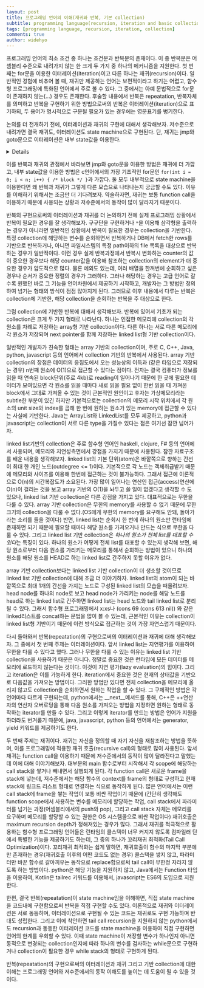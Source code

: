 ```yaml
---
layout: post
title: 프로그래밍 언어의 이해(재귀와 반복, 기본 collection)
subtitle: programming language(recursion, iteration and basic collection)
tags: [programming language, recursion, iteration, collection]
comments: true
author: widehyo
---
```


프로그래밍 언어의 최소 조건 중 하나는 조건문과 반복문의 존재이다. 이 중 반복문은 어셈블리 수준으로 내려가지 않는 한 크게 두 가지 중 하나의 메커니즘을 지원한다.
첫 번째는 for문을 이용한 이터레이션(iteration)이고 다른 하나는 재귀(recursion)이다. 일반적인 경험에 비추어 볼 때, 재귀만 제공하는 언어는 보편적이라고 하기는 어렵고, 함수형 프로그래밍에 특화된 언어에서 주로 볼 수 있다. 그 중에서는 아예 문법적으로 for문이 존재하지 않는(...) 경우도 존재한다. 후술할 내용에서 반복은 repeatation, 반복자체를 의미하고 반복을 구현하기 위한 방법으로써의 반복은 이터레이션(iteration)으로 표기하되, 두 용어가 명시적으로 구분될 필요가 있는 경우에는 영문표기를 병기한다.

논의를 더 전개하기 전에, 이터레이션과 재귀의 구현에 대해서 생각해보자. 저수준으로 내려가면 결국 재귀도, 이터레이션도 state machine으로 구현된다. 단, 재귀는 jmp와 goto문으로 이터레이션은 내부 state값을 이용한다.<details>
이해를 돕기 위하여 어셈블리에서 반복(repeatation)을 구현한 방법을 state machine으로 이해해보자.
필자가 생각할 수 있는 가장 저수준 단계인 언어인 어셈블리에서는 반복을 구현하기 위해 두 가지 방법을 이용한다.
첫 번째는 goto와 label을 이용하는 방법이다. 프로그램 코드에 특정 위치에 이름을 붙이고(label) 주로 두 값을 비교(cmp 명령문)하여 컨트롤 레지스터(ZF: zero flag)에 값을 설정하고 해당 플래그에 기반하여 goto문으로 분기처리(jmp 계열 명령문)하는 방법이다.
두 번째는 loop {label}를 이용한 편의구문이다. 어셈블리는 특정 횟수만큼 반복하기 위해 ecx 레지스터에 반복할 카운트를 넣어놓고 아래에 label을 설정한 다음 loop {label} 형태의 instruction을 작성한다. 그러면 라벨부터 loop 까지의 블럭이 반복되며, 한 번 반복될 때마다 ecx에 담긴 값을 1씩 차감하고 해당 값이 0이되면 반복을 종료하는 식으로 동작한다.
반복(repeatation) 구현의 가장 초기라고 할 수 있는 위의 두 형태는 각각 state machine으로 볼 수 있다. 반복(repeatation)을 위해 jmp와 label을 이용하는 첫 번째의 경우 조건처리 후 빠져나오는 역할을 하는 instruction이 존재하기 마련이며(없다면 무한루프에 빠질테니까) 이때 비교하는 값을 state로 가지는 state machine으로 볼 수 있다. ecx의 값을 이용하는 두 번째 경우도 ecx의 값을 state로 가지는 state machine으로 취급할 수 있다.</details>

이를 반복과 재귀의 관점에서 바라보면 jmp와 goto문을 이용한 방법은 재귀에 더 가깝고, 내부 state값을 이용한 방법은 c언어에서의 가장 기초적인 for문인 `for(int i = 0; i < n; i++) { /* block */ }`과 가깝다. 둘 모두 내부적으로 state machine을 이용한다면 왜 반복과 재귀가 그렇게 다른 모습으로 나타나는지 궁금할 수도 있다. 이유를 이해하기 위해서는 조금만 더 기다려보자. 약술하자면, 재귀는 보통 function call을 이용하기 때문에 사용되는 상황과 저수준에서의 동작이 많이 달라지기 때문이다.

반복의 구현으로써의 이터레이션과 재귀를 더 논의하기 전에 실제 프로그래밍 상황에서 반복이 필요한 경우를 잘 생각해보자. 구구단을 구현하거나 `*`을 이용해 삼각형을 출력하는 경우가 아니라면 일반적인 상황에서 반복이 필요한 경우는 collection을 기반한다. 특정 collection에 해당하는 변수를 순회하면서 반복하거나 DB에서 fetch한 rows를 기반으로 반복하거나, 아니면 파일시스템의 특정 path이하의 file 목록을 대상으로 반복하는 경우가 일반적이다. 이런 경우 실제 반복과정에서 반복시 변화하는 counter의 값이 중요한 경우보다 해당 counter값을 이용해 참조하는 collection의 element가 더 중요한 경우가 압도적으로 많다. 물론 예외도 있는데, 여러 배열을 한꺼번에 순회하고 싶은 경우나 순서가 중요한 정렬의 경우가 그러하다. 그러나 해당하는 경우는 고급 언어로 갈수록 원했던 바로 그 기능을 언어차원에서 제공하기 시작하고, 개발자는 그 방법만 정의하여 넘기는 형태의 방식이 점점 많아지게 된다. 그러므로 이후 내용에서 다루는 반복은 collection에 기반한, 해당 collection을 순회하는 반복을 주 대상으로 한다.

그럼 collection에 기반한 반복에 대해서 생각해보자. 반복에 있어서 기초가 되는 collection은 크게 두 가지 형태로 나타난다. 하나는 인접한 메모리에 collection의 각 원소를 차례로 저장하는 array형 기반 collection이다. 다른 하나는 서로 다른 메모리에 각 원소가 저장되며 next pointer를 함께 저장하는 linked list형 기반 collection이다.

일반적인 개발자가 친숙한 형태는 array 기반의 collection이며, 주로 C, C++, Java, python, javascript 등의 언어에서 collection 기반의 반복에서 사용된다. array 기반 collection의 장점은 데이터의 응집도에서 오는 성능상의 이득과 (같은 타입으로 저장되는 경우) n번째 원소에 O(1)으로 접근할 수 있다는 점이다. 전자는 결국 컴퓨터가 정보를 읽을 때 연속된 block단위(주로 4kb)로 reading이 일어나기 때문에 한 곳에 필요한 데이터가 모여있으면 각 원소를 읽을 때마다 새로 읽을 필요 없이 한번 읽을 때 가져온 block에서 그대로 가져올 수 있는 것이 근본적인 원인이고 후자는 가상메모리라는 subtle한 부분이 있긴 하지만 기본적으로는 collection의 메모리 시작 위치에서 각 원소의 unit size와 index를 곱해 한 번에 원하는 원소가 있는 memory에 접근할 수 있다는 사실에 기반한다. Java는 ArrayList와 LinkedList를 모두 제공하고, python과 javascript는 collection이 서로 다른 type을 가질수 있다는 점은 여기선 잠깐 넘어가자.

linked list기반의 collection은 주로 함수형 언어인 haskell, clojure, F# 등의 언어에서 사용되며, 메모리와 지연성측면에서 강점을 가지기 때문에 사용된다. 잠깐 자료구조를 배운 내용을 생각해보자. linked list의 기본 단위(atom)은 바깥쪽으로 향하는 간선이 최대 한 개인 노드(outdegree <= 1)이다. 기본적으로 각 노드는 객체취급받기 때문에 메모리와 사이즈를 이용해 한번에 접근하는 것이 불가능하다. 그래서 접근에 이론적으로 O(n)의 시간복잡도가 소요된다. 가장 많이 일어나는 연산인 접근(access)연산에 O(n)이 걸리는 것을 보고 array 기반의 O(1)을 놔두고 쓸 일이 없겠다고 생각할 수 도 있으나, linked list 기반 collection은 다른 강점을 가지고 있다. 대표적으로는 무한을 다룰 수 있다. array 기반 collection은 무한의 memory를 사용할 수 없기 때문에 무한 크기의 collection을 다룰 수 없다.(OS에게 무한의 memory를 요구해도 안돼, 돌아가 라는 소리를 들을 것이다) 반면, linked list는 순회시 한 번에 하나의 원소만 런타임에 존재하면 되기 때문에 필요할 때마다 해당 원소를 가져오거나 만드는 식으로 무한을 다룰 수 있다. 그리고 linked list 기반 collection은 *하나의 원소가 전체 list를 대표할 수 있다*는 특징이 있다. 하나의 원소가 어떻게 전체 list를 대표할 수 있는지 생각해 보면, 해당 원소로부터 다음 원소를 가리키는 메모리를 통해서 순회하는 방법이 있으니 하나의 원소를 해당 원소를 HEAD로 하는 linked list로 간주하지 못할 이유가 없다.

array 기반 collection보다는 linked list 기반 collection이 더 생소할 것이므로 linked list 기반 collection에 대해 조금 더 이야기하자. linked list의 atom이 되는 바깥쪽으로 최대 1개의 간선을 가지는 노드로 구성된 linked list의 모습을 떠올려보자. head node를 하나의 node로 보고 head node가 가리키는 node를 해당 노드를 head로 하는 linked list로 간주하면 linked list는 head 노드와 tail linked list로 분리될 수 있다. 그래서 함수형 프로그래밍에서 x:xs나 (cons 69 (cons 613 nil)) 와 같은 linked리스트를 concat하는 문법을 많이 볼 수 있는데, 근본적인 이유는 collection이 linked list형 기반이기 때문에 이런 방식으로 접근하는 것이 가장 자연스럽기 때문이다.

다시 돌아와서 반복(repeatation)의 구현으로써의 이터레이션과 재귀에 대해 생각해보자. 그 중에서 첫 번째 주제는 이터레이션이다. 앞서 linked list는 지연평가를 이용하여 무한을 다룰 수 있다고 했다. 그러나 무한을 다룰 수 있는 이유는 linked list 기반 collection을 사용하기 때문은 아니다. 정말로 중요한 것은 런타임에 모든 데이터를 메모리에 로드하지 않는다는 것이다. 이것이 지연 평가(lazy evaluation)의 힘이다. 그리고 iteration은 이를 가능하게 한다. iteration에서 중요한 것은 현재의 상태값을 기반으로 다음값을 가져오는 방법이다. 그러한 방법만 있다면 전체 collection을 메모리에 올리지 않고도 collection을 순회하면서 원하는 작업을 할 수 있다. 그 구체적인 방법은 각 언어마다 다르게 구현되는데, python에서는 __next__메서드를 통해, C++은 ++연산자의 연산자 오버로딩을 통해 다음 원소를 가져오는 방법을 지정하면 원하는 형태로 동작하는 iterator를 만들 수 있다. 그리고 이렇게 iterator를 만드는 방법은 언어가 지원을 하더라도 번거롭기 때문에, java, javascript, python 등의 언어에서는 generator, yield 키워드를 제공하기도 한다.

두 번째 주제는 재귀이다. 재귀는 자신을 정의할 때 자기 자신을 재참조하는 방법을 뜻하며, 이를 프로그래밍에 적용한 재귀 호출(recursive call)의 형태로 많이 사용된다. 앞서 재귀는 function call을 이용하기 때문에 저수준에서의 동작이 많이 달라진다고 말했는데 이에 대해 이야기해보자. 대부분의 main 함수로부터 시작해서 각 scope에 해당하는 call stack을 쌓거나 빼내면서 실행되게 된다. 각 function call은 새로운 frame을 stack에 넣는데, 저수준에서는 해당 함수의 context를 frame의 형태로 구성하고 현재 stack에 링크드 리스트 형태로 연결하는 식으로 동작하게 된다. 많은 언어에서는 이런 call stack에 frame을 쌓는 작업이 보통 비싼 작업이기 때문에 (간단히 생각해도 function scope에서 사용하는 변수를 메모리에 할당하는 작업, call stack에서 파라미터를 넘기는 과정(어셈블리에서의 push와 pop), 그리고 call stack 자체는 메모리를 요구하며 메모리를 할당할 수 있는 권한은 OS 시스템콜으로 비싼 작업이다) 재귀호출은 maximum recursion depth가 정해져있는 경우가 많다. 그래서 재귀를 적극적으로 활용하는 함수형 프로그래밍 언어들은 런타임의 콜스택이 너무 커지지 않도록 컴파일러 단에서 특별한 기능을 제공하기도 하는데, 그 중의 하나가 꼬리재귀 최적화(Tail Call Optimization)이다. 꼬리재귀 최적화는 쉽게 말하면, 재귀호출이 함수의 마지막 부분에만 존재하는 경우(재귀호출 이후의 어떤 코드도 없는 경우) 콜스택을 쌓지 않고, 파라미터만 바꾼 함수로 갈아끼우는 동작으로 replace함으로써 tail call이 무한정 자라지 않도록 하는 방법이다. python은 해당 기능을 지원하지 않고, Java에서는 Function 타입을 이용하여, Kotlin은 tailrec 키워드를 이용해서, javascript는 ES6의 도입으로 지원한다.

한편, 결국 반복(repeatation)이 state machine임을 이해하면, 직접 state machine을 코드내에 구현함으로써 반복을 직접 구현할 수도 있다. 이론적으로 재귀와 이터레이션은 서로 동등하며, 이터레이션으로 구현될 수 있는 코드는 재귀로도 구현 가능하며 반대도 성립한다. 그리고 이에 착안하면 tail call recursion을 지원하지 않는 python에서도 recursion과 동등한 이터레이션 코드를 state machine을 이용하여 직접 구현하면 언어의 한계를 우회할 수 있다. 이때 state machine이 저장할 변수가 하나인지 아니면 동적으로 변경되는 collection인지에 따라 하나의 변수를 검사하는 while문으로 구현하거나 collection이 필요한 경우 while stack의 형태로 구현하게 된다.

반복(repeatation)의 구현으로써의 이터레이션과 재귀 그리고 기반 collection에 대한 이해는 프로그래밍 언어와 저수준에서의 동작 이해도를 높이는 데 도움이 될 수 있을 것이다.

